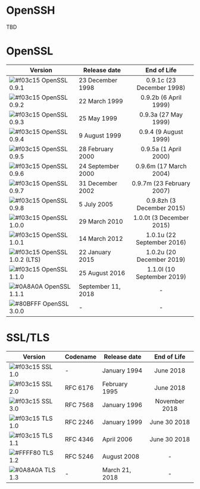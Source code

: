 
# OpenSSH

TBD

# OpenSSL

| Version | Release date | End of Life |
| ------ | ------ |:------:|
| ![#f03c15](http://placehold.it/15/f03c15/000000?text=+) OpenSSL 0.9.1 | 23 December 1998 | 0.9.1c (23 December 1998)
| ![#f03c15](http://placehold.it/15/f03c15/000000?text=+) OpenSSL 0.9.2 | 22 March 1999 | 0.9.2b (6 April 1999)
| ![#f03c15](http://placehold.it/15/f03c15/000000?text=+) OpenSSL 0.9.3 | 25 May 1999 | 0.9.3a (27 May 1999)
| ![#f03c15](http://placehold.it/15/f03c15/000000?text=+) OpenSSL 0.9.4 | 9 August 1999 | 0.9.4 (9 August 1999)
| ![#f03c15](http://placehold.it/15/f03c15/000000?text=+) OpenSSL 0.9.5 | 28 February 2000 | 0.9.5a (1 April 2000)
| ![#f03c15](http://placehold.it/15/f03c15/000000?text=+) OpenSSL 0.9.6 | 24 September 2000 | 0.9.6m (17 March 2004)
| ![#f03c15](http://placehold.it/15/f03c15/000000?text=+) OpenSSL 0.9.7 | 31 December 2002 | 0.9.7m (23 February 2007)
| ![#f03c15](http://placehold.it/15/f03c15/000000?text=+) OpenSSL 0.9.8 | 5 July 2005 | 0.9.8zh (3 December 2015) |
| ![#f03c15](http://placehold.it/15/f03c15/000000?text=+) OpenSSL 1.0.0 | 29 March 2010 | 1.0.0t (3 December 2015) |
| ![#f03c15](http://placehold.it/15/f03c15/000000?text=+) OpenSSL 1.0.1 | 14 March 2012 | 1.0.1u (22 September 2016) |
| ![#f03c15](http://placehold.it/15/f03c15/000000?text=+) OpenSSL 1.0.2 (LTS) | 22 January 2015 | 1.0.2u (20 December 2019) |
| ![#f03c15](http://placehold.it/15/f03c15/000000?text=+) OpenSSL 1.1.0 | 25 August 2016 | 1.1.0l (10 September 2019) |
| ![#0A8A0A](http://placehold.it/15/0A8A0A/000000?text=+) OpenSSL 1.1.1 | September 11, 2018 | - |
| ![#80BFFF](http://placehold.it/15/80BFFF/000000?text=+) OpenSSL 3.0.0 | - | - |


# SSL/TLS

| Version | Codename | Release date | End of Life |
| ------ | ------ | ------ |:------:|
| ![#f03c15](http://placehold.it/15/f03c15/000000?text=+) SSL 1.0 | - | January 1994 | June 2018 |
| ![#f03c15](http://placehold.it/15/f03c15/000000?text=+) SSL 2.0 | RFC 6176 | February 1995 | June 2018 |
| ![#f03c15](http://placehold.it/15/f03c15/000000?text=+) SSL 3.0 | RFC 7568 | January 1996 | November 2018 |
| ![#f03c15](http://placehold.it/15/f03c15/000000?text=+) TLS 1.0 | RFC 2246 | January 1999 | June 30 2018 |
| ![#f03c15](http://placehold.it/15/f03c15/000000?text=+) TLS 1.1 | RFC 4346 | April 2006 | June 30 2018 |
| ![#FFFF80](http://placehold.it/15/FFFF80/000000?text=+) TLS 1.2 | RFC 5246 | August 2008 | - |
| ![#0A8A0A](http://placehold.it/15/0A8A0A/000000?text=+) TLS 1.3 | - | March 21, 2018 | - |
